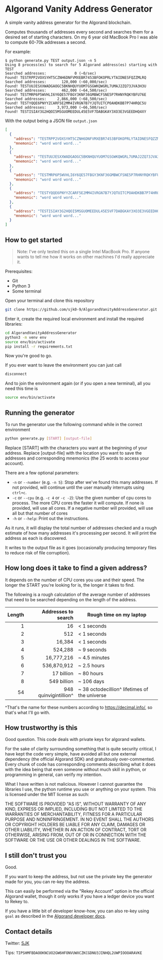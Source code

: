 # Algorand Vanity Address Generator

A simple vanity address generator for the Algorand blockchain.

Computes thousands of addresses every second and searches them for a desired set of starting characters.
On my 6 year old MacBook Pro I was able to compute 60-70k addresses a second.

For example:

```
$ python generate.py TEST output.json -n 5
Using 8 process(es) to search for 5 Algorand address(es) starting with TEST
Searched addresses:             0 (~0/sec)
Found! TESTRPP2VOXSYHT5CZNH6DNFVMXEBR7453BFOKOPRLYTAIDNESFQZZMLRQ
Searched addresses:       120,000 (~60,000/sec)
Found! TESTUUJESXXWADGAOGC5BKNHQUYUOM7GSGWKQWGRL7UMAJ2ZQ73JVA3H3U
Searched addresses:       462,000 (~64,500/sec)
Found! TESTMRP6P5WVHLI6Y6QE57FBGY3KNF36GMBWCFSNE5P7RHNYRQKYBFU76E
Searched addresses:     2,866,000 (~68,500/sec)
Found! TESTYQQE6PNYYZCARF5E2MM4IVRGN7B7YJQTUITCPOAHDKBB7P74HRQC5U
Searched addresses:     3,973,000 (~66,500/sec)
Found! TESTISIAY3G2HQOI5MSGUOMEEDUL45E5VF7DABGKAY3XO3E3VGEEDHQ4XY
```

With the output being a JSON file `output.json`

```json
[
  {
    "address": "TESTRPP2VOXSYHT5CZNH6DNFVMXEBR7453BFOKOPRLYTAIDNESFQZZMLRQ",
    "mnemonic": "word word word..."
  },
  {
    "address": "TESTUUJESXXWADGAOGC5BKNHQUYUOM7GSGWKQWGRL7UMAJ2ZQ73JVA3H3U",
    "mnemonic": "word word word..."
  },
  {
    "address": "TESTMRP6P5WVHLI6Y6QE57FBGY3KNF36GMBWCFSNE5P7RHNYRQKYBFU76E",
    "mnemonic": "word word word..."
  },
  {
    "address": "TESTYQQE6PNYYZCARF5E2MM4IVRGN7B7YJQTUITCPOAHDKBB7P74HRQC5U",
    "mnemonic": "word word word..."
  },
  {
    "address": "TESTISIAY3G2HQOI5MSGUOMEEDUL45E5VF7DABGKAY3XO3E3VGEEDHQ4XY",
    "mnemonic": "word word word..."
  }
]
```

## How to get started

> Note: I've only tested this on a single Intel MacBook Pro.
> If anyone wants to tell me how it works on other machines
> I'd really appreciate it.

Prerequisites:

* Git
* Python 3
* Some terminal

Open your terminal and clone this repository

```bash
git clone https://github.com/sjk0-9/AlgorandVanityAddressGenerator.git
```

Enter it, create the required local environment and install the required libraries:

```bash
cd AlgorandVanityAddressGenerator
python3 -m venv env
source env/bin/activate
pip install -r requirements.txt
```

Now you're good to go.

If you ever want to leave the environment you can just call

```bash
disconnect
```

And to join the environment again (or if you open a new terminal), all you need this time is

```bash
source env/bin/activate
```

## Running the generator

To run the generator use the following command while in the correct environment

```bash
python generate.py [START] [output-file]
```

Replace [START] with the characters you want at the beginning of your address.
Replace [output-file] with the location you want to save the addresses and corresponding mnemonics (the 25 words to access your account).

There are a few optional parameters:

* `-n` or `--number` (e.g. `-n 5`):
  Stop after we've found this many addresses.
  If not provided, will continue until the user manually interrupts using `ctrl+c`.
* `-c` or `--cpu` (e.g. `-c 4` or `-c -2`):
  Use the given number of cpu cores to process.
  The more CPU cores the faster it will compute.
  If none is provided, will use all cores.
  If a negative number will provided, will use all but that number of cores
* `-h` or `--help`:
  Print out the instructions.

As it runs, it will display the total number of addresses checked and a rough estimate of how many addresses it's processing per second.
It will print the address as each is discovered.

It writes to the output file as it goes (occasionally producing temporary files to reduce risk of file corruption).

## How long does it take to find a given address?

It depends on the number of CPU cores you use and their speed.
The longer the START you're looking for is, the longer it takes to find.

The following is a rough calculation of the average number of addresses that need to be searched depending on the length of the address.

| Length | Addresses to search | Rough time on my laptop |
| ------:| -------------------:| ----------------------- |
|   1    |   16                |      < 1 seconds        |
|   2    |   512               |      < 1 seconds        |
|   3    |   16,384            |      < 1 seconds        |
|   4    |   524,288           |      ~ 9 seconds        |
|   5    |   16,777,216        |      ~ 4.5 minutes      |
|   6    |   536,870,912       |      ~ 2.5 hours        |
|   7    |   17 billion        |      ~ 80 hours         |
|   8    |   549 billion       |      ~ 106 days         |
|  54    |   948 quinvigintillion^ | ~ 38 octodecillion^ lifetimes of the universe |

^That's the name for these numbers according to https://decimal.info/, so that's what I'll go with.
## How trustworthy is this

Good question.
This code deals with private keys for algorand wallets.

For the sake of clarity surrounding something that is quite security critical, I have kept the code very simple, have avoided all but one external dependency (the official Algorand SDK) and gratuitously over-commented.
Every chunk of code has corresponding comments describing what it does with the idea being that even someone without much skill in python, or programming in general, can verify my intention.

What I have written is not malicious.
However I cannot guarantee the libraries I use,
the python runtime you use or anything on your system.
This is licensed under the MIT license as such:

THE SOFTWARE IS PROVIDED "AS IS", WITHOUT WARRANTY OF ANY KIND, EXPRESS OR IMPLIED, INCLUDING BUT NOT LIMITED TO THE WARRANTIES OF MERCHANTABILITY, FITNESS FOR A PARTICULAR PURPOSE AND NONINFRINGEMENT. IN NO EVENT SHALL THE AUTHORS OR COPYRIGHT HOLDERS BE LIABLE FOR ANY CLAIM, DAMAGES OR OTHER LIABILITY, WHETHER IN AN ACTION OF CONTRACT, TORT OR OTHERWISE, ARISING FROM, OUT OF OR IN CONNECTION WITH THE SOFTWARE OR THE USE OR OTHER DEALINGS IN THE SOFTWARE.

## I still don't trust you

Good.

If you want to keep the address, but not use the private key the generator made for you, you can re-key the address.

This can easily be performed via the "Rekey Account" option in the official Algorand wallet, though it only works if you have a ledger device you want to Rekey to.

If you have a little bit of developer know-how, you can also re-key using `goal` as described in the [Algorand developer docs](https://developer.algorand.org/docs/get-details/accounts/rekey/).

## Contact details

Twitter: [SJK](https://twitter.com/sjk0_9)

Tips: `TIPSHMFBDAOOKNCUO2GW6HFONVUWXCZKCGDNU3JINHQL2UWPIOOOARAVKE`
